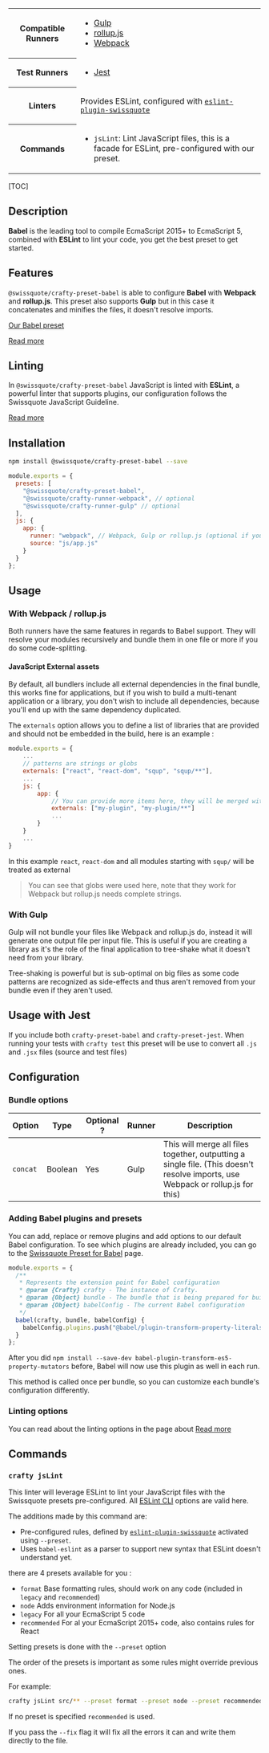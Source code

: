 <table>
<tr><th>Compatible Runners</th><td>

- [Gulp](05_Packages/02_crafty-runner-gulp.md)
- [rollup.js](05_Packages/02_crafty-runner-rollup.md)
- [Webpack](05_Packages/02_crafty-runner-webpack.md)

</td></tr>
<tr><th>Test Runners</th><td>

- [Jest](05_Packages/05_crafty-preset-jest.md)

</td></tr>
<tr><th>Linters</th><td>

Provides ESLint, configured with [`eslint-plugin-swissquote`](05_Packages/10_eslint-plugin-swissquote.md)

</td></tr>
<tr><th>Commands</th><td>

- `jsLint`: Lint JavaScript files, this is a facade for ESLint, pre-configured with our preset.

</td></tr>
</table>

[TOC]

## Description

**Babel** is the leading tool to compile EcmaScript 2015+ to EcmaScript 5, combined with **ESLint** to lint your code, you get the best preset to get started.

## Features

`@swissquote/crafty-preset-babel` is able to configure **Babel** with **Webpack** and **rollup.js**. This preset also supports **Gulp** but in this case it concatenates and minifies the files, it doesn't resolve imports.

[Our Babel preset](05_Packages/10_babel-preset-swissquote.md)

[Read more](./JavaScript_Features.md)

## Linting

In `@swissquote/crafty-preset-babel` JavaScript is linted with **ESLint**, a powerful linter that supports plugins, our configuration follows the Swissquote JavaScript Guideline.

[Read more](./JavaScript_Linting.md)

## Installation

```bash
npm install @swissquote/crafty-preset-babel --save
```

```javascript
module.exports = {
  presets: [
    "@swissquote/crafty-preset-babel",
    "@swissquote/crafty-runner-webpack", // optional
    "@swissquote/crafty-runner-gulp" // optional
  ],
  js: {
    app: {
      runner: "webpack", // Webpack, Gulp or rollup.js (optional if you have a single runner defined)
      source: "js/app.js"
    }
  }
};
```

## Usage

### With Webpack / rollup.js

Both runners have the same features in regards to Babel support.
They will resolve your modules recursively and bundle them in one file or more if you do some code-splitting.

#### JavaScript External assets

By default, all bundlers include all external dependencies in the final bundle, this works fine for applications, but if you wish to build a multi-tenant application or a library, you don't wish to include all dependencies, because you'll end up with the same dependency duplicated.

The `externals` option allows you to define a list of libraries that are provided and should not be embedded in the build, here is an example :

```javascript
module.exports = {
    ...
    // patterns are strings or globs
    externals: ["react", "react-dom", "squp", "squp/**"],
    ...
    js: {
        app: {
            // You can provide more items here, they will be merged with the main list for this bundle
            externals: ["my-plugin", "my-plugin/**"]
            ...
        }
    }
    ...
}
```

In this example `react`, `react-dom` and all modules starting with `squp/` will be treated as external

> You can see that globs were used here, note that they work for Webpack but rollup.js needs complete strings.

### With Gulp

Gulp will not bundle your files like Webpack and rollup.js do, instead it will generate one output file per input file.
This is useful if you are creating a library as it's the role of the final application to tree-shake what it doesn't need from your library.

Tree-shaking is powerful but is sub-optimal on big files as some code patterns are recognized as side-effects and thus aren't removed from your bundle even if they aren't used.

## Usage with Jest

If you include both `crafty-preset-babel` and `crafty-preset-jest`.
When running your tests with `crafty test` this preset will be use to convert all `.js` and `.jsx` files (source and test files)

## Configuration

### Bundle options

| Option   | Type    | Optional ? | Runner | Description                                                                                                                     |
| -------- | ------- | ---------- | ------ | ------------------------------------------------------------------------------------------------------------------------------- |
| `concat` | Boolean | Yes        | Gulp   | This will merge all files together, outputting a single file. (This doesn't resolve imports, use Webpack or rollup.js for this) |

### Adding Babel plugins and presets

You can add, replace or remove plugins and add options to our default Babel configuration.
To see which plugins are already included, you can go to the [Swissquote Preset for Babel](05_Packages/10_babel-preset-swissquote.md) page.

```javascript
module.exports = {
  /**
   * Represents the extension point for Babel configuration
   * @param {Crafty} crafty - The instance of Crafty.
   * @param {Object} bundle - The bundle that is being prepared for build (name, input, source, destination)
   * @param {Object} babelConfig - The current Babel configuration
   */
  babel(crafty, bundle, babelConfig) {
    babelConfig.plugins.push("@babel/plugin-transform-property-literals");
  }
};
```

After you did `npm install --save-dev babel-plugin-transform-es5-property-mutators` before, Babel will now use this plugin as well in each run.

This method is called once per bundle, so you can customize each bundle's configuration differently.

### Linting options

You can read about the linting options in the page about [Read more](./JavaScript_Linting.md)

## Commands

### `crafty jsLint`

This linter will leverage ESLint to lint your JavaScript files with the Swissquote presets pre-configured. All [ESLint CLI](https://eslint.org/docs/user-guide/command-line-interface) options are valid here.

The additions made by this command are:

- Pre-configured rules, defined by [`eslint-plugin-swissquote`](05_Packages/10_eslint-plugin-swissquote.md) activated using `--preset`.
- Uses `babel-eslint` as a parser to support new syntax that ESLint doesn't understand yet.

there are 4 presets available for you :

- `format` Base formatting rules, should work on any code (included in `legacy` and `recommended`)
- `node` Adds environment information for Node.js
- `legacy` For all your EcmaScript 5 code
- `recommended` For al your EcmaScript 2015+ code, also contains rules for React

Setting presets is done with the `--preset` option

The order of the presets is important as some rules might override previous ones.

For example:

```bash
crafty jsLint src/** --preset format --preset node --preset recommended
```

If no preset is specified `recommended` is used.

If you pass the `--fix` flag it will fix all the errors it can and write them directly to the file.
